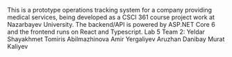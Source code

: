 This is a prototype operations tracking system for a company providing medical services, being developed as a CSCI 361 course project work at Nazarbayev University. The backend/API is powered by ASP.NET Core 6 and the frontend runs on React and Typescript.
Lab 5 Team 2:
Yeldar Shayakhmet
Tomiris Abilmazhinova
Amir Yergaliyev
Aruzhan Danibay
Murat Kaliyev

